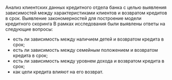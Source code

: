 Анализ клиентских данных кредитного отдела банка с целью выявления зависимостей между характеристиками клиентов и возвратом кредитов в срок. 
Выявление закономерностей для построение модели кредитного скоринга
В рамках исследования были выявлены ответы на следующие вопросы:
- есть ли зависимость между наличием детей и возвратом кредита в срок;
- есть ли зависимость между семейным положением и возвратом кредита в срок;
- есть ли зависимость между уровнем дохода и возвратом кредита в срок;
- как цели кредита влияют на его возврат.
